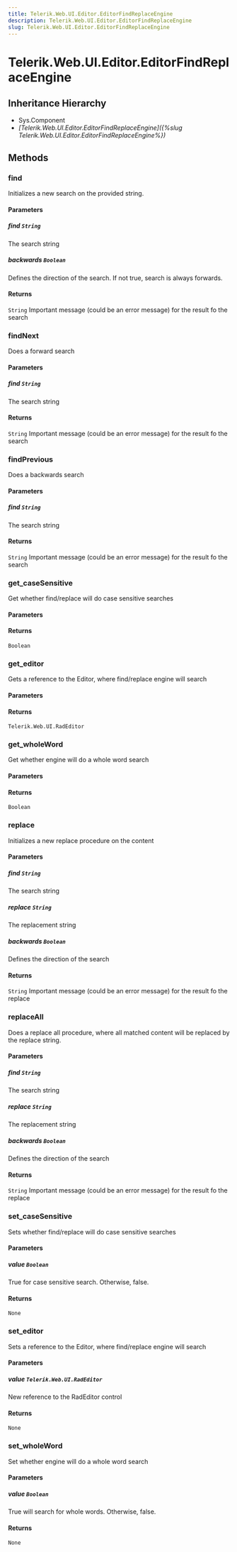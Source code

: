 ```yaml
---
title: Telerik.Web.UI.Editor.EditorFindReplaceEngine
description: Telerik.Web.UI.Editor.EditorFindReplaceEngine
slug: Telerik.Web.UI.Editor.EditorFindReplaceEngine
---
```


# Telerik.Web.UI.Editor.EditorFindReplaceEngine

## Inheritance Hierarchy

* Sys.Component
* *[Telerik.Web.UI.Editor.EditorFindReplaceEngine]({%slug Telerik.Web.UI.Editor.EditorFindReplaceEngine%})*


## Methods

### find

Initializes a new search on the provided string.

#### Parameters

##### find `String`

The search string

##### backwards `Boolean`

Defines the direction of the search. If not true, search is always forwards.

#### Returns

`String` Important message (could be an error message) for the result fo the search

### findNext

Does a forward search

#### Parameters

##### find `String`

The search string

#### Returns

`String` Important message (could be an error message) for the result fo the search

### findPrevious

Does a backwards search

#### Parameters

##### find `String`

The search string

#### Returns

`String` Important message (could be an error message) for the result fo the search

### get_caseSensitive

Get whether find/replace will do case sensitive searches

#### Parameters

#### Returns

`Boolean`

### get_editor

Gets a reference to the Editor, where find/replace engine will search

#### Parameters

#### Returns

`Telerik.Web.UI.RadEditor`

### get_wholeWord

Get whether engine will do a whole word search

#### Parameters

#### Returns

`Boolean`

### replace

Initializes a new replace procedure on the content

#### Parameters

##### find `String`

The search string

##### replace `String`

The replacement string

##### backwards `Boolean`

Defines the direction of the search

#### Returns

`String` Important message (could be an error message) for the result fo the replace

### replaceAll

Does a replace all procedure, where all matched content will be replaced by the replace string.

#### Parameters

##### find `String`

The search string

##### replace `String`

The replacement string

##### backwards `Boolean`

Defines the direction of the search

#### Returns

`String` Important message (could be an error message) for the result fo the replace

### set_caseSensitive

Sets whether find/replace will do case sensitive searches

#### Parameters

##### value `Boolean`

True for case sensitive search. Otherwise, false.

#### Returns

`None`

### set_editor

Sets a reference to the Editor, where find/replace engine will search

#### Parameters

##### value `Telerik.Web.UI.RadEditor`

New reference to the RadEditor control

#### Returns

`None`

### set_wholeWord

Set whether engine will do a whole word search

#### Parameters

##### value `Boolean`

True will search for whole words. Otherwise, false.

#### Returns

`None`

